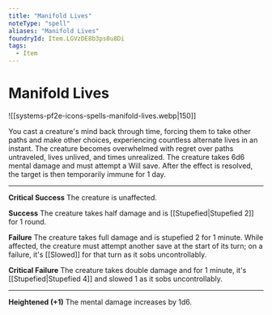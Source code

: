 ```yaml
---
title: "Manifold Lives"
noteType: "spell"
aliases: "Manifold Lives"
foundryId: Item.LGVzDE8b3ps0u8Di
tags:
  - Item
---
```


# Manifold Lives
![[systems-pf2e-icons-spells-manifold-lives.webp|150]]

You cast a creature's mind back through time, forcing them to take other paths and make other choices, experiencing countless alternate lives in an instant. The creature becomes overwhelmed with regret over paths untraveled, lives unlived, and times unrealized. The creature takes 6d6 mental damage and must attempt a Will save. After the effect is resolved, the target is then temporarily immune for 1 day.

* * *

**Critical Success** The creature is unaffected.

**Success** The creature takes half damage and is [[Stupefied|Stupefied 2]] for 1 round.

**Failure** The creature takes full damage and is stupefied 2 for 1 minute. While affected, the creature must attempt another save at the start of its turn; on a failure, it's [[Slowed]] for that turn as it sobs uncontrollably.

**Critical Failure** The creature takes double damage and for 1 minute, it's [[Stupefied|Stupefied 4]] and slowed 1 as it sobs uncontrollably.

* * *

**Heightened (+1)** The mental damage increases by 1d6.
